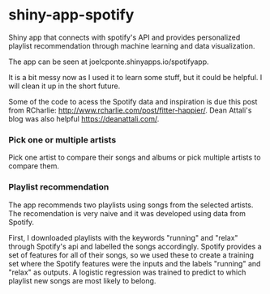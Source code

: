 # shiny-app-spotify
Shiny app that connects with spotify's API and provides personalized playlist recommendation through machine learning and data visualization.

The app can be seen at joelcponte.shinyapps.io/spotifyapp.

It is a bit messy now as I used it to learn some stuff, but it could be helpful. I will clean it up in the short future.

Some of the code to acess the Spotify data and inspiration is due this post from RCharlie: http://www.rcharlie.com/post/fitter-happier/. Dean Attali's blog was also helpful https://deanattali.com/.

### Pick one or multiple artists

Pick one artist to compare their songs and albums or pick multiple artists to compare them.

### Playlist recommendation

The app recommends two playlists using songs from the selected artists. The recomendation is very naive and it was developed using data from Spotify.

First, I downloaded playlists with the keywords "running" and "relax" through Spotify's api and labelled the songs accordingly. Spotify provides a set of features for all of their songs, so we used these to create a training set where the Spotify features were the inputs and the labels "running" and "relax" as outputs. A logistic regression was trained to predict to which playlist new songs are most likely to belong.

